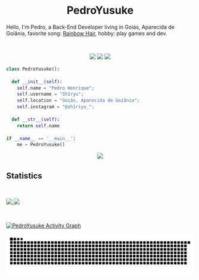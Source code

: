 <h1 align="center">
  <b>PedroYusuke</b>
</h1>

Hello, I'm Pedro, a Back-End Developer living in Goiás, Aparecida de Goiânia, favorite song:
<a href="https://www.youtube.com/watch?v=_WfBQBbaDZ4">Rainbow Hair</a>, 
hobby: play games and dev.

<br>

<p>
<div align="center">
  <img src="https://img.shields.io/badge/-Node.js-98b982?style=for-the-badge&logo=node.js&logoColor=98b982&labelColor=282828">
  <img src="https://img.shields.io/badge/-JavaScript-98b982?style=for-the-badge&logo=javascript&logoColor=98b982&labelColor=282828">
  <img src="https://img.shields.io/badge/-React-98b982?style=for-the-badge&logo=react&logoColor=98b982&labelColor=282828">
</div>
</p>

```python
class PedroYusuke():
    
  def __init__(self):
    self.name = "Pedro Henrique";
    self.username = "Sh1ryu";
    self.location = "Goiás, Aparecida de Goiânia";
    self.instagram = "@sh1riyu_";
  
  def __str__(self):
    return self.name

if __name__ == '__main__':
    me = PedroYusuke()
```

<div align="center">
  <a href="https://open.spotify.com/user/31vzxqncbvslztn4rv7hev6yy7qa">
    <img src="https://readme-spotify-tingz.vercel.app/api/now-playing">
  </a>
</div>

<!--
<div align="center">
  <a href="https://open.spotify.com/user/31vzxqncbvslztn4rv7hev6yy7qa">
    <img src="https://spotify-readme-theta-virid.vercel.app/api?scan=true&theme=dark" width="240px">
  </a>
</div>
-->

## Statistics

<br/>
<p align="left">
  <a href="https://www.instagram.com/sh1riyu_/">
  <img width="49.5%" src="https://github-readme-stats.vercel.app/api?username=Sh1ryu&show_icons=true&theme=gruvbox&hide_border=true" />
    <img width="49.5%" src="https://github-readme-streak-stats.herokuapp.com/?user=Sh1ryu&theme=gruvbox&hide_border=true" />
  </a>
</p>
<br>

[![PedroYusuke Activity Graph](https://activity-graph.herokuapp.com/graph?username=Sh1ryu&custom_title=Sh1ryu%20Contribution%20Graph&theme=gruvbox&bg_color=282828&hide_border=true&line=d1a01f&point=c58545)](https://twitter.com/Shiyriyu)

  ![Snake animation](https://github.com/Sh1ryu/Sh1ryu/blob/output/github-contribution-grid-snake.svg)




